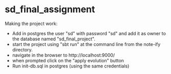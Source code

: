 # sd_final_assignment

Making the project work:

 * Add in postgres the user "sd" with password "sd" and add it as owner to the database named "sd_final_project".
 * start the project using "sbt run" at the command line from the note-ify directory.
 * navigate in the browser to http://localhost:9000/
 * when prompted click on the "apply evolution" button
 * Run init-db.sql in postgres (using the same credentials)
 
